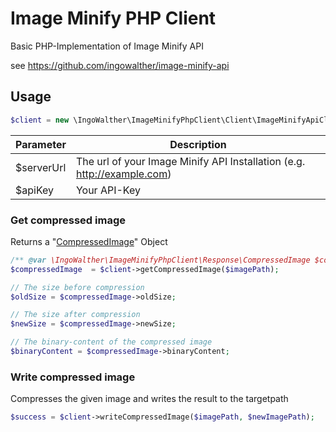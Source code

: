 # Image Minify PHP Client

Basic PHP-Implementation of Image Minify API

see https://github.com/ingowalther/image-minify-api

## Usage

```php
$client = new \IngoWalther\ImageMinifyPhpClient\Client\ImageMinifyApiClient($serverUrl, $apiKey);
```
|Parameter|Description|
|---------|-----------|
|$serverUrl| The url of your Image Minify API Installation (e.g. http://example.com)|
|$apiKey| Your API-Key| 


### Get compressed image
Returns a "[CompressedImage](https://github.com/ingowalther/image-minify-php-client/blob/master/src/IngoWalther/ImageMinifyPhpClient/Response/CompressedImage.php)" Object

```php
/** @var \IngoWalther\ImageMinifyPhpClient\Response\CompressedImage $compressedImage */
$compressedImage  = $client->getCompressedImage($imagePath);

// The size before compression
$oldSize = $compressedImage->oldSize;

// The size after compression
$newSize = $compressedImage->newSize;

// The binary-content of the compressed image
$binaryContent = $compressedImage->binaryContent;
```

### Write compressed image
Compresses the given image and writes the result to the targetpath 
```php
$success = $client->writeCompressedImage($imagePath, $newImagePath);
```

